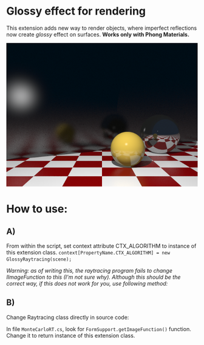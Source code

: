 # Glossy effect for rendering

This extension adds new way to render objects, where imperfect reflections now create *glossy* effect on surfaces. **Works only with Phong Materials.**

![Glossy surface example](glossyexample.png)

How to use:
==
## A)
From within the script, set context attribute CTX_ALGORITHM to instance of this extension class.
`context[PropertyName.CTX_ALGORITHM] = new GlossyRaytracing(scene);`

*Warning: as of writing this, the raytracing program fails to change IImageFunction to this (I'm not sure why). Although this should be the correct way, if this does not work for you, use following method:*

## B)
Change Raytracing class directly in source code:

In file `MonteCarloRT.cs`, look for `FormSupport.getImageFunction()` function. Change it to return instance of this extension class.